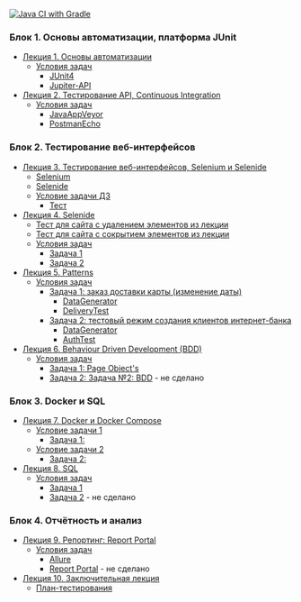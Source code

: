 [![Java CI with Gradle](https://github.com/Elena-Yakovleva/Java-unit-project/actions/workflows/gradle.yml/badge.svg)](https://github.com/Elena-Yakovleva/Java-unit-project/actions/workflows/gradle.yml)

### Блок 1. Основы автоматизации, платформа JUnit
* [Лекция 1. Основы автоматизации]()
  * [Условия задач](https://github.com/Elena-Yakovleva/Java-unit-project/tree/main/src/main/java/lection1)
    * [JUnit4](https://github.com/Elena-Yakovleva/Java-unit-project/blob/main/src/test/java/lection1/CashbackHackServiceJUnit4Test.java)
    * [Jupiter-API](https://github.com/Elena-Yakovleva/Java-unit-project/blob/main/src/test/java/lection1/CashbackHackServiceAPITest.java)
* [Лекция 2. Тестирование API, Continuous Integration](https://github.com/Elena-Yakovleva/Java-unit-project/tree/main/src/main/java/examplesFromLectures/lection2) 
  * [Условия задач](https://github.com/Elena-Yakovleva/Java-unit-project/tree/main/src/main/java/lection2)
    * [JavaAppVeyor](https://github.com/Elena-Yakovleva/Java-unit-project/blob/main/src/test/java/lection2/appveyor/MobileBankApiTestV1.java)
    * [PostmanEcho](https://github.com/Elena-Yakovleva/Java-unit-project/blob/main/src/test/java/lection2/postman/ApiPostmanEchoTest.java)

### Блок 2. Тестирование веб-интерфейсов
* [Лекция 3. Тестирование веб-интерфейсов, Selenium и Selenide](https://github.com/Elena-Yakovleva/Java-unit-project/tree/main/src/main/java/examplesFromLectures/lection3)
    * [Selenium](https://github.com/Elena-Yakovleva/Java-unit-project/blob/main/src/test/java/lection3/SeleniumTest.java) 
    * [Selenide](https://github.com/Elena-Yakovleva/Java-unit-project/blob/main/src/test/java/lection3/SelenideTest.java)
    * [Условие задачи ДЗ](https://github.com/Elena-Yakovleva/Java-unit-project/tree/main/src/main/java/lection3)
      * [Тест](https://github.com/Elena-Yakovleva/Java-unit-project/blob/main/src/test/java/lection3/MobileBankCallBackFormApiTestV1.java)
* [Лекция 4. Selenide](https://github.com/Elena-Yakovleva/Java-unit-project/tree/main/src/main/java/examplesFromLectures/lection4)
    * [Тест для сайта с удалением элементов из лекции](https://github.com/Elena-Yakovleva/Java-unit-project/blob/main/src/test/java/lection4/MobileBankRegistrationTestV1.java)
    * [Тест для сайта с сокрытием элементов из лекции](https://github.com/Elena-Yakovleva/Java-unit-project/blob/main/src/test/java/lection4/MobileBankRegistrationTestV2.java)
    * [Условия задач](https://github.com/Elena-Yakovleva/Java-unit-project/blob/main/src/main/java/lection4/README.md)
       * [Задача 1](https://github.com/Elena-Yakovleva/Java-unit-project/blob/main/src/test/java/lection4/DeliveryCardServiceTestV1.java)
       * [Задача 2](https://github.com/Elena-Yakovleva/Java-unit-project/blob/main/src/test/java/lection4/DeliveryCardServiceTestV2.java)
* [Лекция 5. Patterns](https://github.com/Elena-Yakovleva/Java-unit-project/blob/main/src/main/java/examplesFromLectures/lection5/README.md)
    * [Условия задач](https://github.com/Elena-Yakovleva/Java-unit-project/blob/main/src/main/java/lection5/README.md)
       * [Задача 1: заказ доставки карты (изменение даты)]()
          * [DataGenerator](https://github.com/Elena-Yakovleva/Java-unit-project/blob/main/src/test/java/lection5/delivery/data/DataGenerator.java)
          * [DeliveryTest](https://github.com/Elena-Yakovleva/Java-unit-project/blob/main/src/test/java/lection5/delivery/test/DeliveryTest.java)
       * [Задача 2: тестовый режим создания клиентов интернет-банка]() 
          * [DataGenerator](https://github.com/Elena-Yakovleva/Java-unit-project/blob/main/src/test/java/lection5/testmode/data/DataGenerator.java)
          * [AuthTest](https://github.com/Elena-Yakovleva/Java-unit-project/blob/main/src/test/java/lection5/testmode/test/AuthTest.java)
* [Лекция 6. Behaviour Driven Development (BDD)](https://github.com/Elena-Yakovleva/Java-unit-project/blob/main/src/main/java/examplesFromLectures/lection6/README.md)
   * [Условия задач](https://github.com/Elena-Yakovleva/Java-unit-project/tree/main/src/main/java/lection6)
      * [Задача 1: Page Object's](https://github.com/Elena-Yakovleva/Java-unit-project/blob/main/src/test/java/lection6/test/MoneyTransferTest.java)
      * [Задача 2: Задача №2: BDD]() - не сделано

### Блок 3. Docker и SQL
* [Лекция 7. Docker и Docker Compose](https://github.com/Elena-Yakovleva/Java-unit-project/tree/main/src/main/java/examplesFromLectures/lection7)
    * [Условие задачи 1](https://github.com/Elena-Yakovleva/Java-unit-project/blob/main/src/main/java/lection7/task1/README.md)
       * [Задача 1: ](https://github.com/Elena-Yakovleva/Java-unit-project/blob/main/src/main/java/lection7/task1/docker-compose.yml)
    * [Условие задачи 2](https://github.com/Elena-Yakovleva/Java-unit-project/blob/main/src/main/java/lection7/task2/README.md)
       * [Задача 2: ](https://github.com/Elena-Yakovleva/Java-unit-project/blob/main/src/main/java/lection7/task2/Dockerfile)
* [Лекция 8. SQL](https://github.com/Elena-Yakovleva/Java-unit-project/blob/main/src/main/java/examplesFromLectures/lection8/README.md)
    * [Условия задач](https://github.com/Elena-Yakovleva/Java-unit-project/tree/main/src/main/java/lection8)
       * [Задача 1](https://github.com/Elena-Yakovleva/Java-unit-project/blob/main/src/test/java/lection8/test/AuthTest.java)
       * [Задача 2]() - не сделано

### Блок 4. Отчётность и анализ
* [Лекция 9. Репортинг: Report Portal](https://github.com/Elena-Yakovleva/Java-unit-project/tree/main/src/main/java/examplesFromLectures/lection9)
   * [Условия задач](https://github.com/Elena-Yakovleva/Java-unit-project/blob/main/src/main/java/lection9/README.md)
      * [Allure](https://github.com/Elena-Yakovleva/Java-unit-project/blob/main/src/test/java/lection9/DeliveryCardTest.java)
      * [Report Portal]() - не сделано
* [Лекция 10. Заключительная лекция]()
  *  [План-тестирования]()
